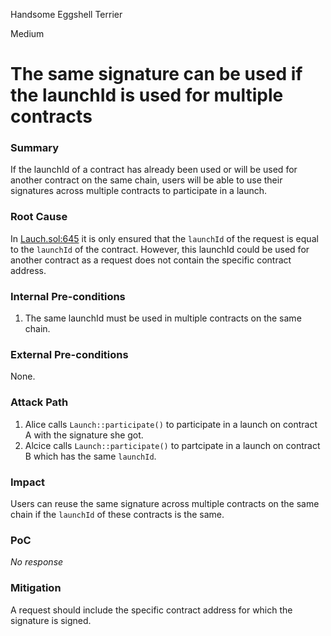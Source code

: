 Handsome Eggshell Terrier

Medium

# The same signature can be used if the launchId is used for multiple contracts

### Summary

If the launchId of a contract has already been used or will be used for another contract on the same chain, users will be able to use their signatures across multiple contracts to participate in a launch.

### Root Cause

In [Lauch.sol:645](https://github.com/sherlock-audit/2025-02-rova/blob/53fb6d71d253676bfbd00926e8f217f40c62d8c5/rova-contracts/src/Launch.sol#L645) it is only ensured that the `launchId` of the request is equal to the `launchId` of the contract. However, this launchId could be used for another contract as a request does not contain the specific contract address.

### Internal Pre-conditions

1. The same launchId must be used in multiple contracts on the same chain.

### External Pre-conditions

None.

### Attack Path

1. Alice calls `Launch::participate()` to participate in a launch on contract A with the signature she got.
2. Alcice calls `Launch::participate()` to partcipate in a launch on contract B which has the same `launchId`.

### Impact

Users can reuse the same signature across multiple contracts on the same chain if the `launchId` of these contracts is the same.

### PoC

_No response_

### Mitigation

A request should include the specific contract address for which the signature is signed.